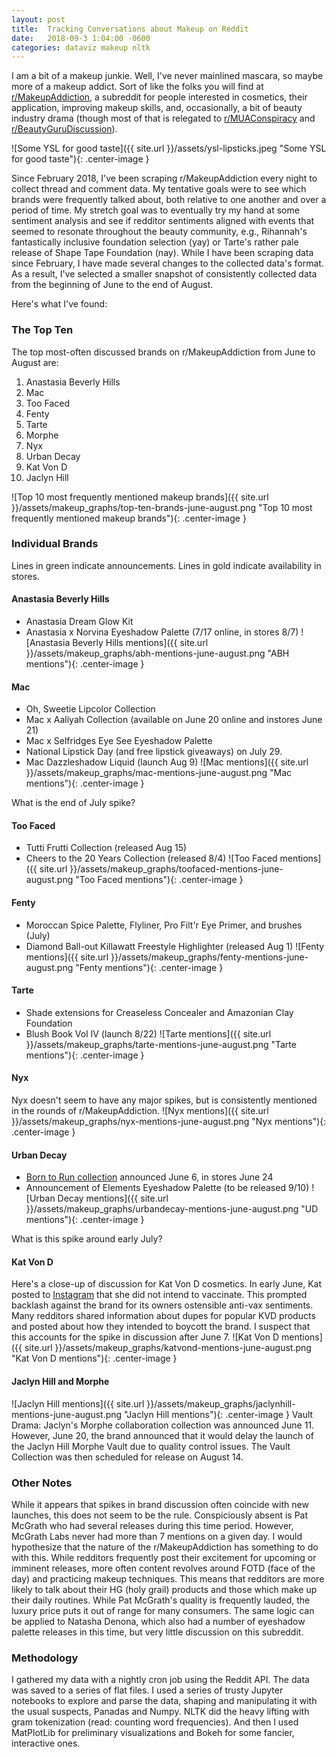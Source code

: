 ```yaml
---
layout: post
title:  Tracking Conversations about Makeup on Reddit
date:   2018-09-3 1:04:00 -0600
categories: dataviz makeup nltk
---
```


I am a bit of a makeup junkie. Well, I've never mainlined mascara, so maybe more of a makeup addict. Sort of like the folks you will find at [r/MakeupAddiction][rMakeupAddiction], a subreddit for people interested in cosmetics, their application, improving makeup skills, and, occasionally, a bit of beauty industry drama (though most of that is relegated to [r/MUAConspiracy][rMUAConspiracy] and [r/BeautyGuruDiscussion][rBeautyGuruDiscussion]).

![Some YSL for good taste]({{ site.url }}/assets/ysl-lipsticks.jpeg "Some YSL for good taste"){: .center-image }

Since February 2018, I've been scraping r/MakeupAddiction every night to collect thread and comment data. My tentative goals were to see which brands were frequently talked about, both relative to one another and over a period of time. My stretch goal was to eventually try my hand at some sentiment analysis and see if redditor sentiments aligned with events that seemed to resonate throughout the beauty community, e.g., Rihannah's fantastically inclusive foundation selection (yay) or Tarte's rather pale release of Shape Tape Foundation (nay). While I have been scraping data since February, I have made several changes to the collected data's format. As a result, I've selected a smaller snapshot of consistently collected data from the beginning of June to the end of August. 

Here's what I've found: 

### The Top Ten

The top most-often discussed brands on r/MakeupAddiction from June to August are:
1. Anastasia Beverly Hills
2. Mac
3. Too Faced
4. Fenty
5. Tarte
6. Morphe
7. Nyx
8. Urban Decay
9. Kat Von D
10. Jaclyn Hill

![Top 10 most frequently mentioned makeup brands]({{ site.url }}/assets/makeup_graphs/top-ten-brands-june-august.png "Top 10 most frequently mentioned makeup brands"){: .center-image }

### Individual Brands
Lines in green indicate announcements. Lines in gold indicate availability in stores.

#### Anastasia Beverly Hills
- Anastasia Dream Glow Kit
- Anastasia x Norvina Eyeshadow Palette (7/17 online, in stores 8/7)
![Anastasia Beverly Hills mentions]({{ site.url }}/assets/makeup_graphs/abh-mentions-june-august.png "ABH mentions"){: .center-image }

#### Mac
- Oh, Sweetie Lipcolor Collection
- Mac x Aaliyah Collection (available on June 20 online and instores June 21)
- Mac x Selfridges Eye See Eyeshadow Palette
- National Lipstick Day (and free lipstick giveaways) on July 29.
- Mac Dazzleshadow Liquid (launch Aug 9)
![Mac mentions]({{ site.url }}/assets/makeup_graphs/mac-mentions-june-august.png "Mac mentions"){: .center-image }

What is the end of July spike?

#### Too Faced
- Tutti Frutti Collection (released Aug 15)
- Cheers to the 20 Years Collection (released 8/4)
![Too Faced mentions]({{ site.url }}/assets/makeup_graphs/toofaced-mentions-june-august.png "Too Faced mentions"){: .center-image }


#### Fenty
- Moroccan Spice Palette, Flyliner, Pro Filt'r Eye Primer, and brushes (July)
- Diamond Ball-out Killawatt Freestyle Highlighter (released Aug 1)
![Fenty mentions]({{ site.url }}/assets/makeup_graphs/fenty-mentions-june-august.png "Fenty mentions"){: .center-image }


#### Tarte
- Shade extensions for Creaseless Concealer and Amazonian Clay Foundation
- Blush Book Vol IV (launch 8/22)
![Tarte mentions]({{ site.url }}/assets/makeup_graphs/tarte-mentions-june-august.png "Tarte mentions"){: .center-image }

#### Nyx
Nyx doesn't seem to have any major spikes, but is consistently mentioned in the rounds of r/MakeupAddiction.
![Nyx mentions]({{ site.url }}/assets/makeup_graphs/nyx-mentions-june-august.png "Nyx mentions"){: .center-image }


#### Urban Decay
- [Born to Run collection][born-to-run] announced June 6, in stores June 24
- Announcement of Elements Eyeshadow Palette (to be released 9/10)
![Urban Decay mentions]({{ site.url }}/assets/makeup_graphs/urbandecay-mentions-june-august.png "UD mentions"){: .center-image }

What is this spike around early July?

#### Kat Von D

Here's a close-up of discussion for Kat Von D cosmetics. In early June, Kat posted to [Instagram][kvd-antivax] that she did not intend to vaccinate. This prompted backlash against the brand for its owners ostensible anti-vax sentiments. Many redditors shared information about dupes for popular KVD products and posted about how they intended to boycott the brand. I suspect that this accounts for the spike in discussion after June 7.
![Kat Von D mentions]({{ site.url }}/assets/makeup_graphs/katvond-mentions-june-august.png "Kat Von D mentions"){: .center-image }

#### Jaclyn Hill and Morphe
![Jaclyn Hill mentions]({{ site.url }}/assets/makeup_graphs/jaclynhill-mentions-june-august.png "Jaclyn Hill mentions"){: .center-image }
Vault Drama: Jaclyn's Morphe collaboration collection was announced June 11. However, June 20, the brand announced that it would delay the launch of the Jaclyn Hill Morphe Vault due to quality control issues. The Vault Collection was then scheduled for release on August 14.


### Other Notes
While it appears that spikes in brand discussion often coincide with new launches, this does not seem to be the rule. Conspiciously absent is Pat McGrath who had several releases during this time period. However, McGrath Labs never had more than 7 mentions on a given day. I would hypothesize that the nature of the r/MakeupAddiction has something to do with this. While redditors frequently post their excitement for upcoming or imminent releases, more often content revolves around FOTD (face of the day) and practicing makeup techniques. This means that redditors are more likely to talk about their HG (holy grail) products and those which make up their daily routines. While Pat McGrath's quality is frequently lauded, the luxury price puts it out of range for many consumers. The same logic can be applied to Natasha Denona, which also had a number of eyeshadow palette releases in this time, but very little discussion on this subreddit.

### Methodology

I gathered my data with a nightly cron job using the Reddit API. The data was saved to a series of flat files. I used a series of trusty Jupyter notebooks to explore and parse the data, shaping and manipulating it with the usual suspects, Panadas and Numpy. NLTK did the heavy lifting with gram tokenization (read: counting word frequencies). And then I used MatPlotLib for preliminary visualizations and Bokeh for some fancier, interactive ones.

[rMakeupAddiction]:https://www.reddit.com/r_makeupaddiction/
[rMUAConspiracy]:https://www.reddit.com/r_muaconspiracy/
[rBeautyGuruDiscussion]:https://www.reddit.com/r_beautygurudiscussion/
[born-to-run]:https://www.instagram.com/p/BjstdMKDvhy/?taken-by=urbandecaycosmetics
[kvd-antivax]:https://www.instagram.com/p/Bjvkm1gHPPb/?utm_source=ig_embed